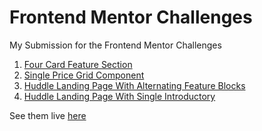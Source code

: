 # Frontend Mentor Challenges
My Submission for the Frontend Mentor Challenges

1. [Four Card Feature Section](https://frontend-mentor-challenges-ashy.now.sh/four-card-feature-section-master/index.html)
2. [Single Price Grid Component](https://frontend-mentor-challenges-ashy.now.sh/single-price-grid-component-master/index.html)
3. [Huddle Landing Page With Alternating Feature Blocks]()
4. [Huddle Landing Page With Single Introductory]()

See them live [here](https://frontend-mentor-challenges-ashy.now.sh/)
